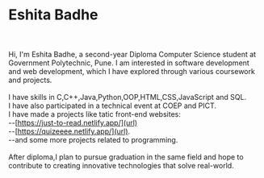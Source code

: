 # Eshita Badhe
<br><br>
Hi, I'm Eshita Badhe, a second-year Diploma Computer Science student at Government Polytechnic, Pune. I am interested in software development and web development, which I have explored through various coursework and projects.<br><br>
I have skills in C,C++,Java,Python,OOP,HTML,CSS,JavaScript and SQL.<br>
I have also participated in a technical event at COEP and PICT. <br>
I have made a projects like tatic front-end websites: <br> 
--[https://just-to-read.netlify.app/](url)
<br>
--[https://quizeeee.netlify.app/](url).
<br>
--and some more projects related to programming.
<br><br>
After diploma,I plan to pursue graduation in the same field and hope to contribute to creating innovative technologies that solve real-world.
